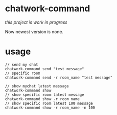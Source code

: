 # chatwork-command

*this project is work in progress*

Now newest version is none.

# usage

```
// send my chat
chatwork-command send "test message"
// specific room
chatwork-command send -r room_name "test message"

// show mychat latest message
chatwork-command show
// show specific room latest message
chatwork-command show -r room_name
// show specific room latest 100 message
chatwork-command show -r room_name -n 100
```

